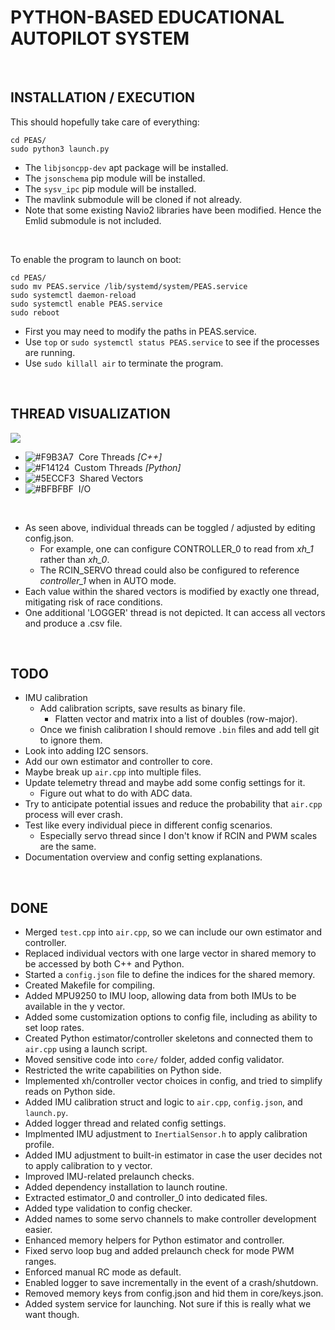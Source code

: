 <h1>PYTHON-BASED EDUCATIONAL AUTOPILOT SYSTEM</h1>

<br>

## INSTALLATION / EXECUTION

This should hopefully take care of everything:
```
cd PEAS/
sudo python3 launch.py
```
- The `libjsoncpp-dev` apt package will be installed.
- The `jsonschema` pip module will be installed.
- The `sysv_ipc` pip module will be installed.
- The mavlink submodule will be cloned if not already.
- Note that some existing Navio2 libraries have been modified. Hence the Emlid submodule is not included.

<br>

To enable the program to launch on boot:
  ```
  cd PEAS/
  sudo mv PEAS.service /lib/systemd/system/PEAS.service
  sudo systemctl daemon-reload
  sudo systemctl enable PEAS.service
  sudo reboot
  ```
- First you may need to modify the paths in PEAS.service.
- Use `top` or `sudo systemctl status PEAS.service` to see if the processes are running.
- Use `sudo killall air` to terminate the program.

<br>

## THREAD VISUALIZATION

![](https://user-images.githubusercontent.com/34242063/150006000-1938b67f-508f-4560-9350-cd1173a39e58.gif)

- ![#F9B3A7](https://via.placeholder.com/15/F9B3A7/000000?text=+) &nbsp;Core Threads *[C++]*
- ![#F14124](https://via.placeholder.com/15/F14124/000000?text=+) &nbsp;Custom Threads *[Python]*
- ![#5ECCF3](https://via.placeholder.com/15/5ECCF3/000000?text=+) &nbsp;Shared Vectors
- ![#BFBFBF](https://via.placeholder.com/15/BFBFBF/000000?text=+) &nbsp;I/O

<br>

- As seen above, individual threads can be toggled / adjusted by editing config.json.
  - For example, one can configure CONTROLLER_0 to read from *xh_1* rather than *xh_0*.
  - The RCIN_SERVO thread could also be configured to reference *controller_1* when in AUTO mode.
- Each value within the shared vectors is modified by exactly one thread, mitigating risk of race conditions.
- One additional 'LOGGER' thread is not depicted. It can access all vectors and produce a .csv file.

<br>

## TODO

- IMU calibration
  - Add calibration scripts, save results as binary file.
    - Flatten vector and matrix into a list of doubles (row-major).
  - Once we finish calibration I should remove `.bin` files and add tell git to ignore them.
- Look into adding I2C sensors.
- Add our own estimator and controller to core.
- Maybe break up `air.cpp` into multiple files.
- Update telemetry thread and maybe add some config settings for it.
  - Figure out what to do with ADC data.
- Try to anticipate potential issues and reduce the probability that `air.cpp` process will ever crash.
- Test like every individual piece in different config scenarios.
  - Especially servo thread since I don't know if RCIN and PWM scales are the same.
- Documentation overview and config setting explanations.

<br>

## DONE

- Merged `test.cpp` into `air.cpp`, so we can include our own estimator and controller.
- Replaced individual vectors with one large vector in shared memory to be accessed by both C++ and Python.
- Started a `config.json` file to define the indices for the shared memory.
- Created Makefile for compiling.
- Added MPU9250 to IMU loop, allowing data from both IMUs to be available in the y vector.
- Added some customization options to config file, including as ability to set loop rates.
- Created Python estimator/controller skeletons and connected them to `air.cpp` using a launch script.
- Moved sensitive code into `core/` folder, added config validator.
- Restricted the write capabilities on Python side.
- Implemented xh/controller vector choices in config, and tried to simplify reads on Python side.
- Added IMU calibration struct and logic to `air.cpp`, `config.json`, and `launch.py`.
- Added logger thread and related config settings.
- Implmented IMU adjustment to `InertialSensor.h` to apply calibration profile.
- Added IMU adjustment to built-in estimator in case the user decides not to apply calibration to y vector.
- Improved IMU-related prelaunch checks.
- Added dependency installation to launch routine.
- Extracted estimator_0 and controller_0 into dedicated files.
- Added type validation to config checker.
- Added names to some servo channels to make controller development easier.
- Enhanced memory helpers for Python estimator and controller.
- Fixed servo loop bug and added prelaunch check for mode PWM ranges.
- Enforced manual RC mode as default.
- Enabled logger to save incrementally in the event of a crash/shutdown.
- Removed memory keys from config.json and hid them in core/keys.json.
- Added system service for launching. Not sure if this is really what we want though.
